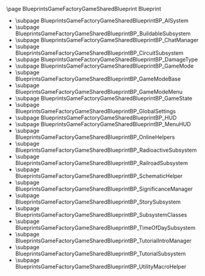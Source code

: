 \page BlueprintsGameFactoryGameSharedBlueprint Blueprint
- \subpage BlueprintsGameFactoryGameSharedBlueprintBP_AISystem
- \subpage BlueprintsGameFactoryGameSharedBlueprintBP_BuildableSubsystem
- \subpage BlueprintsGameFactoryGameSharedBlueprintBP_ChatManager
- \subpage BlueprintsGameFactoryGameSharedBlueprintBP_CircuitSubsystem
- \subpage BlueprintsGameFactoryGameSharedBlueprintBP_DamageType
- \subpage BlueprintsGameFactoryGameSharedBlueprintBP_GameMode
- \subpage BlueprintsGameFactoryGameSharedBlueprintBP_GameModeBase
- \subpage BlueprintsGameFactoryGameSharedBlueprintBP_GameModeMenu
- \subpage BlueprintsGameFactoryGameSharedBlueprintBP_GameState
- \subpage BlueprintsGameFactoryGameSharedBlueprintBP_GlobalSettings
- \subpage BlueprintsGameFactoryGameSharedBlueprintBP_HUD
- \subpage BlueprintsGameFactoryGameSharedBlueprintBP_MenuHUD
- \subpage BlueprintsGameFactoryGameSharedBlueprintBP_OnlineHelpers
- \subpage BlueprintsGameFactoryGameSharedBlueprintBP_RadioactiveSubsystem
- \subpage BlueprintsGameFactoryGameSharedBlueprintBP_RailroadSubsystem
- \subpage BlueprintsGameFactoryGameSharedBlueprintBP_SchematicHelper
- \subpage BlueprintsGameFactoryGameSharedBlueprintBP_SignificanceManager
- \subpage BlueprintsGameFactoryGameSharedBlueprintBP_StorySubsystem
- \subpage BlueprintsGameFactoryGameSharedBlueprintBP_SubsystemClasses
- \subpage BlueprintsGameFactoryGameSharedBlueprintBP_TimeOfDaySubsystem
- \subpage BlueprintsGameFactoryGameSharedBlueprintBP_TutorialIntroManager
- \subpage BlueprintsGameFactoryGameSharedBlueprintBP_TutorialSubsystem
- \subpage BlueprintsGameFactoryGameSharedBlueprintBP_UtilityMacroHelper
